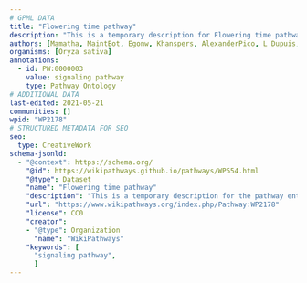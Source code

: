 ```yaml
---
# GPML DATA
title: "Flowering time pathway"
description: "This is a temporary description for Flowering time pathway"
authors: [Mamatha, MaintBot, Egonw, Khanspers, AlexanderPico, L Dupuis, Eweitz]
organisms: [Oryza sativa]
annotations:
  - id: PW:0000003
    value: signaling pathway
    type: Pathway Ontology
# ADDITIONAL DATA
last-edited: 2021-05-21
communities: []
wpid: "WP2178"
# STRUCTURED METADATA FOR SEO
seo:
  type: CreativeWork
schema-jsonld:
  - "@context": https://schema.org/
    "@id": https://wikipathways.github.io/pathways/WP554.html
    "@type": Dataset
    "name": "Flowering time pathway"
    "description": "This is a temporary description for the pathway entitled: Flowering time pathway"
    "url": "https://www.wikipathways.org/index.php/Pathway:WP2178"
    "license": CC0
    "creator":
    - "@type": Organization
      "name": "WikiPathways"
    "keywords": [
      "signaling pathway",
      ]
---
```

